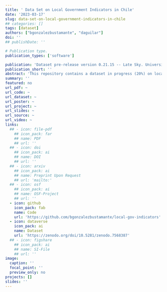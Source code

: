 ```yaml
---
title: ' Data Set on Local Government Indicators in Chile'
date: '2023-03-17'
slug: data-set-on-local-government-indicators-in-chile
## categories: []
tags: [dataset]
authors: ["bgonzalezbustamante", "daguilar"]
doi: ''
## publishDate: ''

# Publication type.
publication_types: ['software']

publication: 'Dataset pre-release version 0.21.15 -- Late Sky. University of Oxford, Universidad de Santiago de Chile (USACH), Training Data Lab'
publication_short: ''
abstract: 'This repository contains a dataset in progress (20%) on local government indicators in Chile between 2010 and 2021, featuring an e-government indicator (EGI) in 2016, 2019 and 2021 in Comma-Separated Values CSV format with Unicode encoding UTF-8.'
summary: ''
featured: no
url_pdf: ~
url_code: ~
url_dataset: ~
url_poster: ~
url_project: ~
url_slides: ~
url_source: ~
url_video: ~
links:
  ## - icon: file-pdf
    ## icon_pack: far
    ## name: PDF
    ## url: ''
  ## - icon: doi
    ## icon_pack: ai
    ## name: DOI
    ## url: ''
  ## - icon: arxiv
    ## icon_pack: ai
    ## name: Preprint Upon Request
    ## url: 'mailto:'
  ## - icon: osf
    ## icon_pack: ai
    ## name: OSF-Project
    ## url: ''
  - icon: github
    icon_pack: fab
    name: Code
    url: 'https://github.com/bgonzalezbustamante/local-gov-indicators'
  - icon: dataverse
    icon_pack: ai
    name: Dataset
    url: 'https://zenodo.org/doi/10.5281/zenodo.7568387'
  ## - icon: figshare
    ## icon_pack: ai
    ## name: SI-File
    ## url: ''
image:
  caption: ''
  focal_point: ''
  preview_only: no
projects: []
slides: ''
---
```

